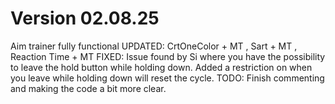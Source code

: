 # Version 02.08.25
Aim trainer fully functional
UPDATED: CrtOneColor + MT , Sart + MT , Reaction Time + MT
FIXED: Issue found by Si where you have the possibility to leave the hold button while holding down. Added a restriction on when you leave while holding down will reset the cycle.
TODO: Finish commenting and making the code a bit more clear. 
